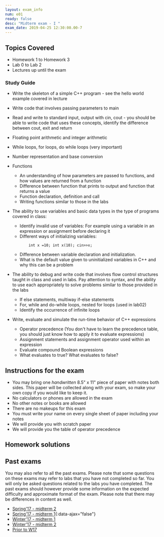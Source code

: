 ```yaml
---
layout: exam_info
num: e01
ready: false
desc: "Midterm exam - I "
exam_date: 2019-04-25 12:30:00.00-7
---
```


## Topics Covered

- Homework 1 to Homework 3
- Lab 0 to Lab 2
- Lectures up until the exam

### Study Guide

* Write the skeleton of a simple C++ program - see the hello world example covered in lecture
* Write code that involves passing parameters to main
* Read and write to standard input, output with cin, cout - you should be able to write code that uses these concepts, identify the difference between cout, exit and return 
* Floating point arithmetic and integer arithmetic

* While loops, for loops, do while loops (very important)

* Number representation and base conversion

* Functions
  * An understanding of how parameters are passed to functions, and how values are returned from a function
  * Difference between function that prints to output and function that returns a value
  * Function declaration, definition and call
  * Writing functions similar to those in the labs

* The ability to use variables and basic data types in the type of programs covered in class:
    * Identify invalid use of variables: For example using a variable in an expression or assignment before declaring it
    * Different ways of initializing variables: 
        ```
            int x =10; int x(10); cin>>x;
        ```
    * Difference between variable declaration and initialization.
    * What is the default value given to uninitialized variables in C++ and why this can be a problem

* The ability to debug and write code that involves flow control structures taught in class and used in labs. Pay attention to syntax, and the ability to use each appropriately to solve problems similar to those provided in the labs
    * If else statements, multiway if-else statements
    * For, while and do-while loops, nested for loops (used in lab02)
    * Identify the occurrence of infinite loops


* Write, evaluate and simulate the run-time behavior of C++ expressions
    * Operator precedence (You don't have to learn the precedence table, you should just know how to apply it to evaluate expressions)
    * Assignment statements and assignment operator used within an expression
    * Evaluate compound Boolean expressions
    * What evaluates to true? What evaluates to false?

## Instructions for the exam

* You may bring one *handwritten* 8.5" x 11" piece of paper with notes both sides. This paper will be collected along with your exam, so make your own copy if you would like to keep it.
* No calculators or phones are allowed in the exam 
* No other notes or books are allowed
* There are no makeups for this exam 
* You must write your name on every single sheet of paper including your notes
* We will provide you with scratch paper
* We will provide you the table of operator precedence

## Homework solutions

<!-- - [h01](/exam/h01.pdf){:data-ajax="false"}
- [h02](/exam/h02.pdf){:data-ajax="false"}
- [h03](/exam/h03.pdf){:data-ajax="false"} -->

## Past exams

You may also refer to all the past exams. Please note that some questions on these exams may refer to labs that you have not completed so far. You will only be asked questions related to the labs you have completed. The past exams should however provide some information on the expected difficulty and approximate format of the exam. Please note that there may be differences in content as well.

* [Spring'17 - midterm 2](https://docs.google.com/document/d/1ntjJnT3H9DAeQbygjyJoC6PLHIM9xyarSTFpOGF9KsU/edit?usp=sharing)
* [Spring'17 - midterm 1](midterm1-sp17.pdf){:data-ajax="false"}
* [Winter'17 - midterm 1](https://drive.google.com/file/d/0B__7284Jee0fS1hYSW1yMUpYd2s/view?usp=sharing)
* [Winter'17 - midterm 2](https://drive.google.com/open?id=0B1z9k2M7uTvJQlVPZnZMM2JiQkk) 
* [Prior to W17](https://ucsb-cs16.github.io/resources/sample_exams/)

